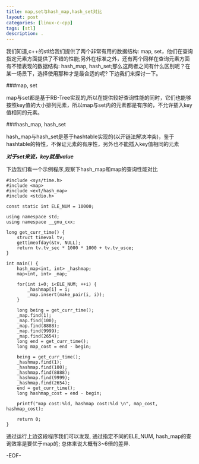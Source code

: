 ```yaml
---
title: map,set与hash_map,hash_set对比
layout: post
categories: [linux-c-cpp]
tags: [stl]
description: .
---
```

 

我们知道,c++的stl给我们提供了两个非常有用的数据结构: map, set，他们在查询指定元素方面提供了不错的性能;另外在标准之外，还有两个同样在查询元素方面有不错表现的数据结构: hash_map, hash_set;那么这两者之间有什么区别呢？在某一场景下，选择使用那种才是最合适的呢? 下边我们来探讨一下。

###map, set  

map与set都是基于RB-Tree实现的,所以在提供较好查询性能的同时，它们也能够按照key值的大小排列元素，所以map与set内的元素都是有序的，不允许插入key值相同的元素。  

###hash_map, hash_set

hash_map与hash_set是基于hashtable实现的(以开链法解决冲突)，鉴于hashtable的特性，不保证元素的有序性，另外也不能插入key值相同的元素  

***对于set来说，key就是value***

下边我们看一个示例程序,观察下hash_map和map的查询性能对比  

	#include <sys/time.h>
	#include <map>
	#include <ext/hash_map>
	#include <stdio.h>
	
	const static int ELE_NUM = 10000;
	
	using namespace std;
	using namespace __gnu_cxx;
	
	long get_curr_time() {
	    struct timeval tv;
	    gettimeofday(&tv, NULL);
	    return tv.tv_sec * 1000 * 1000 + tv.tv_usce;
	}
	
	int main() {
	    hash_map<int, int> _hashmap;
	    map<int, int> _map;
	
	    for(int i=0; i<ELE_NUM; ++i) {
	        _hashmap[i] = i;
	        _map.insert(make_pair(i, i));
	    }
	
	    long being = get_curr_time();
	    _map.find(1);
	    _map.find(100);
	    _map.find(8888);
	    _map.find(9999);
	    _map.find(2654);
	    long end = get_curr_time();
	    long map_cost = end - begin;
	
	    being = get_curr_time();
	    _hashmap.find(1);
	    _hashmap.find(100);
	    _hashmap.find(8888);
	    _hashmap.find(9999);
	    _hashmap.find(2654);
	    end = get_curr_time();
	    long hashmap_cost = end - begin;
	
	    printf("map cost:%ld, hashmap cost:%ld \n", map_cost, hashmap_cost);
	
	    return 0;
	}  

通过运行上边这段程序我们可以发现, 通过指定不同的ELE_NUM, hash_map的查询效率是要优于map的; 总体来说大概有3~6倍的差异. 

-EOF-
